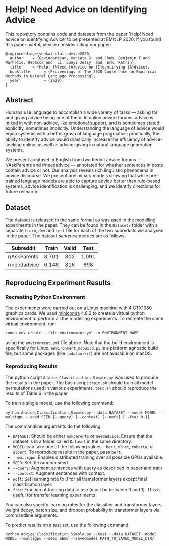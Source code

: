 # Help! Need Advice on Identifying Advice

This repository contains code and datasets from the paper 'Help! Need advice on identifying Advice' to be presented at EMNLP 2020. If you found this paper useful, please consider citing our paper:

```
@inproceedings{venkat-etal-advice2020,
  author    = {Govindarajan, Venkata S  and Chen, Benjamin T and Warholic, Rebecca and  Li, Junyi Jessy  and  Erk, Katrin},
  title     = {Help! {N}eed {A}dvice on {I}dentifying {A}dvice},
  booktitle      = {Proceedings of The 2020 Conference on Empirical Methods in Natural Language Processing},
  year           = {2020},
}
```

## Abstract

Humans use language to accomplish a wide variety of tasks &mdash; asking for and giving advice being one of them. In online  advice  forums, advice is mixed in with non-advice, like emotional support, and is sometimes stated explicitly, sometimes implicitly. Understanding the language of advice would equip systems with a better grasp of language pragmatics; practically, the ability to identify advice would drastically increase the efficiency of advice-seeking online, as well as advice-giving in natural language generation systems.

We present a dataset in English from two Reddit advice forums &mdash; r/AskParents and r/needadvice &mdash; annotated for whether sentences in posts contain advice or not. Our analysis reveals rich linguistic phenomena in advice discourse. We present  preliminary models showing that while pre-trained language models are able to capture advice better than rule-based systems, advice identification is challenging, and we identify directions for future research.

## Dataset

The dataset is released in the same format as was used in the modelling experiments in the paper. They can be found in the `Dataset/` folder with a separate `train`, `dev` and `test` file for each of the two subreddits we analysed in the paper. The dataset *sentence* metrics are as follows:

| Subreddit      |  Train | Valid |  Test |
|----------------|:------:|:-----:|:-----:|
| r/AskParents   |  8,701 |  802  | 1,091 |
| r/needadvice   |  6,148 |  816  |  898  |


## Reproducing Experiment Results
### Recreating Python Environment

The experiments were carried out on a Linux machine with 4 GTX1080 graphics cards. We used [miniconda][conda] 4.8.2 to create a virtual python environment to perform all the modelling experiments. To recreate the same virtual environment, run:

`
conda env create --file environment.yml -n ENVIRONMENT_NAME
`

using the `environment.yml` file above. Note that the build environment is specifically for Linux. `environment_nobuild.py` is a platform agnostic build file, but some packages (like `cudatoolkit`) are not available on macOS.

### Reproducing Results

The python script `Advice_Classification_Simple.py` was used to produce the results in the paper. The bash script `train.sh` should train all model permutations used in various experiments. `test.sh` should reproduce the results of Table 6 in the paper.

To train a single model, use the following command:

```
python Advice_Classification_Simple.py --data DATASET --model MODEL --multigpu --seed SEED [--query] [--context] [--noft] [--frac 0-1]
```

The commandline arguments do the following:

 - `DATASET`: Should be either `askparents` or `needadvice`. Ensure that the dataset is in a folder called `Dataset` in the same directory.
 - `MODEL`: can take one of the following values - `bert`, `xlnet`, `roberta`, or `albert`. To reproduce results in the paper, pass `bert`.
 - `--multigpu`: Enables distributed training over all possible GPUs available.
 - `SEED`: Set the random seed.
 - `--query`: Augment sentences with query as described in paper and train
 - `--context`: Augment sentences with context.
 - `noft`: Set learning rate to 0 for all tramsformer layers except final classification layer.
 - `frac`: Fraction of training data to use (must be between 0 and 1). This is useful for transfer learning experiments

You can also specify learning rates for the classifier and transformer layers, weight decay, batch size, and dropout probability in transformer layers via commandline arguments.

To predict results on a test set, use the following command:

```
python Advice_Classification_Simple.py --test --data DATASET--model MODEL --multigpu --seed SEED --savedmodel PATH_TO_SAVED_MODEL_DIR/
```

<!-- We have provided two saved models &mdash; one for each dataset. Note that models are saved using the [`saved_pretrained`][savep] method from [Transformers][transf]. -->

<!-- Links -->

[conda]: https://docs.conda.io/en/latest/miniconda.html
<!-- [paper]: https://online.html -->
[savep]: https://huggingface.co/transformers/main_classes/model.html#transformers.PreTrainedModel.save_pretrained
[transf]: https://huggingface.co/transformers/index.html
